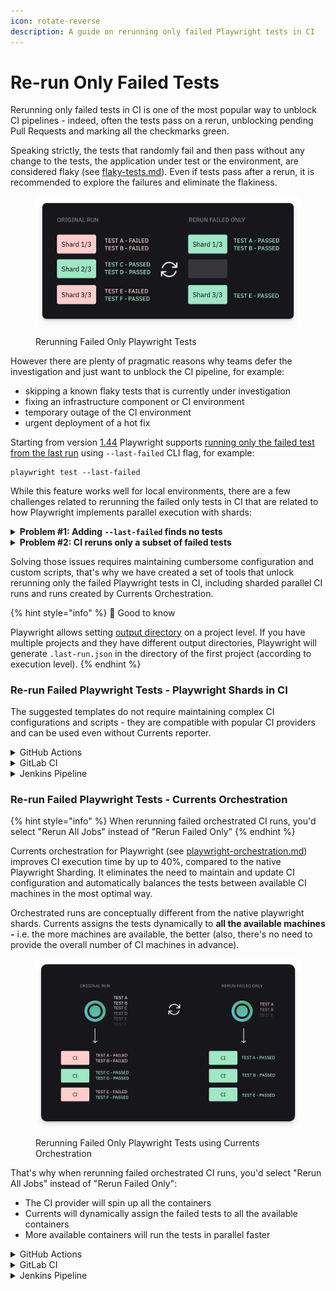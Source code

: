 ```yaml
---
icon: rotate-reverse
description: A guide on rerunning only failed Playwright tests in CI
---
```


# Re-run Only Failed  Tests

Rerunning only failed tests in CI is one of the most popular way to unblock CI pipelines - indeed, often the tests pass on a rerun, unblocking pending Pull Requests and marking all the checkmarks green.

Speaking strictly, the tests that randomly fail and then pass without any change to the tests, the application under test or the environment, are considered flaky (see [flaky-tests.md](../dashboard/tests/flaky-tests.md "mention")). Even if tests pass after a rerun, it is recommended to explore the failures and eliminate the flakiness.&#x20;

<figure><img src="../.gitbook/assets/currents-2024-09-30-13.43.44@2x.png" alt=""><figcaption><p>Rerunning Failed Only Playwright Tests</p></figcaption></figure>

However there are plenty of pragmatic reasons why teams defer the investigation and just want to unblock the CI pipeline, for example:

* skipping a known flaky tests that is currently under investigation
* fixing an infrastructure component or CI environment
* temporary outage of the CI environment
* urgent deployment of a hot fix

Starting from version [1.44](https://playwright.dev/docs/release-notes?ref=playwrightsolutions.com#version-144) Playwright supports [running only the failed test from the last run](https://playwrightsolutions.com/how-to-run-failures-only-from-the-last-playwright-run/) using `--last-failed` CLI flag, for example:

```
playwright test --last-failed
```

While this feature works well for local environments, there are a few challenges related to rerunning the failed only tests in CI that are related to how Playwright implements parallel execution with shards:

<details>

<summary><strong>Problem #1: Adding <code>--last-failed</code> finds no tests</strong></summary>

Simply adding `--last-failed` to the CI command wouldn't work - Playwright immediately stops with an error message:

```sh
$ npx playwright test --last-failed
Error: No tests found
```

Why is that?&#x20;

Behind the scenes Playwright creates `.last-run.json` file in [output directory](https://playwright.dev/docs/api/class-testproject#test-project-output-dir) (defaults to `<package.json-directory>/test-results)`after every run. When Playwright `--last-failed` CLI flag is present, Playwright first scans the output directory and uses `.last-run.json` file to run only the failed tests. If the file is not present, Playwright has no tests to run and stops immediately.

That means you need to conditionally add `--last-failed` flag for reruns only and make the file from the previous runs available on the newly created containers.

</details>

<details>

<summary><strong>Problem #2: CI reruns only a subset of failed tests</strong></summary>

Typically you'd use `--shard x/n` command to split tests between the available containers - each container will only run a subset of the tests. Imagine a scenario when some tests fail - a few containers will pass and others fail.

As an example, consider the following scenario of GitHub Actions Matrix job with 3 containers (see [GHA matrix strategy documentation](https://docs.github.com/en/actions/writing-workflows/choosing-what-your-workflow-does/running-variations-of-jobs-in-a-workflow#about-matrix-strategies)). A typical CI command would look like this:

`playwright test --shard ${{ matrix.shard }}/${{ strategy.job-total }}`

* shard 1/3 runs `playwright test --shard 1/3` and <mark style="color:red;">fails</mark>
* shard 2/3 runs `playwright test --shard 2/3` and <mark style="color:green;">passes</mark>
* shard 3/3 runs `playwright test --shard 3/3` and <mark style="color:red;">fails</mark>

Popular CI providers (like GitHub Actions, GitLab CI etc) allow rerunning **only the failed containers** - i.e. a rerun will have less containers, compared to the original run. That "breaks" the sharding mechanism and as a result only a subset of the failed tests will be included in a rerun.

Rerunning **only the failed jobs** will start 2 containers. However `${{ matrix.shard }}/${{ strategy.job-total }}` still refers to the total number of nodes in the matrix configuration, not the actual number of containers. As a result we end up with following commands:

* shard 1/3 runs `playwright test --shard 1/3 --last-failed` and runs 1/3 of all the discovered tests 😕
* shard 2/3 doesn't start because if passed in the previous run
* shard 3/3 runs `playwright test --shard 3/3 --last-failed` and runs 1/3 of all the discovered tests 😕

As a result, not all the failed tests are included in the new run.

</details>

Solving those issues requires maintaining cumbersome configuration and custom scripts, that's why we have created a set of tools that unlock rerunning only the failed Playwright tests in CI, including sharded parallel CI runs and runs created by Currents Orchestration.&#x20;

{% hint style="info" %}
📖 Good to know

Playwright allows setting [output directory](https://playwright.dev/docs/api/class-testproject#test-project-output-dir) on a project level. If you have multiple projects and they have different output directories, Playwright will generate `.last-run.json` in the directory of the first project (according to execution level).
{% endhint %}

### Re-run Failed Playwright Tests - Playwright Shards in CI

The suggested templates do not require maintaining complex CI configurations and scripts - they are compatible with popular CI providers and can be used even without Currents reporter.

<details>

<summary>GitHub Actions</summary>

See our step-by-step guide [#re-run-only-failed-tests-in-github-actions](../getting-started/ci-setup/github-actions/playwright-github-actions.md#re-run-only-failed-tests-in-github-actions "mention")

</details>

<details>

<summary>GitLab CI</summary>

See our step-by-step guide to [Setting up retries of failed job with GitLab CI](../getting-started/ci-setup/gitlab/playwright-gitlab-ci-cd.md#playwright-sharding)

</details>

<details>

<summary>Jenkins Pipeline</summary>

See our step-by-step guide to [Setting up retries of failed job with Jenkins Pipeline](../getting-started/ci-setup/jenkins/jenkins-playwright.md#using-last-failed-flag-with-shards-and-orchestration)

</details>

### Re-run Failed Playwright Tests - Currents Orchestration

{% hint style="info" %}
When rerunning failed orchestrated CI runs, you'd select "Rerun All Jobs" instead of "Rerun Failed Only"
{% endhint %}

Currents orchestration for Playwright (see [playwright-orchestration.md](parallelization-guide/pw-parallelization/playwright-orchestration.md "mention")) improves CI execution time by up to 40%, compared to the native Playwright Sharding. It eliminates the need to maintain and update CI configuration and automatically balances the tests between available CI machines in the most optimal way.

Orchestrated runs are conceptually different from the native playwright shards. Currents assigns the tests dynamically to **all the available machines -** i.e. the more machines are available, the better (also, there's no need to provide the overall number of CI machines in advance).

<figure><img src="../.gitbook/assets/currents-2024-09-30-13.59.22@2x.png" alt=""><figcaption><p>Rerunning Failed Only Playwright Tests using Currents Orchestration</p></figcaption></figure>

That's why when rerunning failed orchestrated CI runs, you'd select "Rerun All Jobs" instead of "Rerun Failed Only":

* The CI provider will spin up all the containers
* Currents will dynamically assign the failed tests to all the available containers
* More available containers will run the tests in parallel faster

<details>

<summary>GitHub Actions</summary>

See our step-by-step guide  [#re-run-only-failed-tests-in-github-actions](../getting-started/ci-setup/github-actions/playwright-github-actions.md#re-run-only-failed-tests-in-github-actions "mention")

</details>

<details>

<summary>GitLab CI</summary>

See our step-by-step guide to [Setting up retries of failed job with GitLab CI](../getting-started/ci-setup/gitlab/playwright-gitlab-ci-cd.md#currents-orchestration)

</details>

<details>

<summary>Jenkins Pipeline</summary>

See our step-by-step guide to [Setting up retries of failed job with Jenkins Pipeline](../getting-started/ci-setup/jenkins/jenkins-playwright.md#using-last-failed-flag)

</details>

